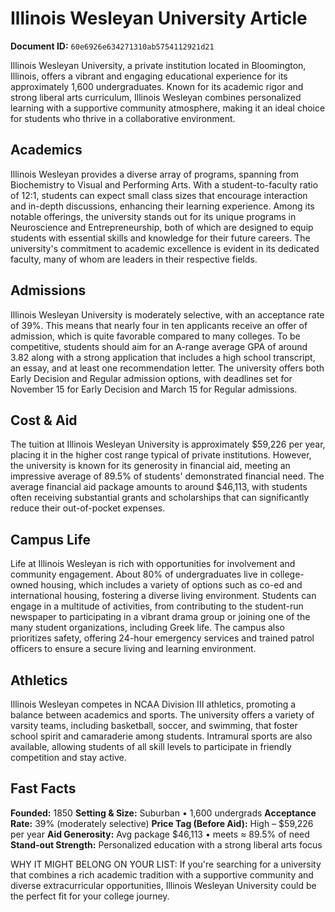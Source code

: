 # Illinois Wesleyan University Article

**Document ID:** `60e6926e634271310ab5754112921d21`

Illinois Wesleyan University, a private institution located in Bloomington, Illinois, offers a vibrant and engaging educational experience for its approximately 1,600 undergraduates. Known for its academic rigor and strong liberal arts curriculum, Illinois Wesleyan combines personalized learning with a supportive community atmosphere, making it an ideal choice for students who thrive in a collaborative environment.

## Academics
Illinois Wesleyan provides a diverse array of programs, spanning from Biochemistry to Visual and Performing Arts. With a student-to-faculty ratio of 12:1, students can expect small class sizes that encourage interaction and in-depth discussions, enhancing their learning experience. Among its notable offerings, the university stands out for its unique programs in Neuroscience and Entrepreneurship, both of which are designed to equip students with essential skills and knowledge for their future careers. The university's commitment to academic excellence is evident in its dedicated faculty, many of whom are leaders in their respective fields.

## Admissions
Illinois Wesleyan University is moderately selective, with an acceptance rate of 39%. This means that nearly four in ten applicants receive an offer of admission, which is quite favorable compared to many colleges. To be competitive, students should aim for an A-range average GPA of around 3.82 along with a strong application that includes a high school transcript, an essay, and at least one recommendation letter. The university offers both Early Decision and Regular admission options, with deadlines set for November 15 for Early Decision and March 15 for Regular admissions.

## Cost & Aid
The tuition at Illinois Wesleyan University is approximately $59,226 per year, placing it in the higher cost range typical of private institutions. However, the university is known for its generosity in financial aid, meeting an impressive average of 89.5% of students' demonstrated financial need. The average financial aid package amounts to around $46,113, with students often receiving substantial grants and scholarships that can significantly reduce their out-of-pocket expenses.

## Campus Life
Life at Illinois Wesleyan is rich with opportunities for involvement and community engagement. About 80% of undergraduates live in college-owned housing, which includes a variety of options such as co-ed and international housing, fostering a diverse living environment. Students can engage in a multitude of activities, from contributing to the student-run newspaper to participating in a vibrant drama group or joining one of the many student organizations, including Greek life. The campus also prioritizes safety, offering 24-hour emergency services and trained patrol officers to ensure a secure living and learning environment.

## Athletics
Illinois Wesleyan competes in NCAA Division III athletics, promoting a balance between academics and sports. The university offers a variety of varsity teams, including basketball, soccer, and swimming, that foster school spirit and camaraderie among students. Intramural sports are also available, allowing students of all skill levels to participate in friendly competition and stay active.

## Fast Facts
**Founded:** 1850
**Setting & Size:** Suburban • 1,600 undergrads
**Acceptance Rate:** 39% (moderately selective)
**Price Tag (Before Aid):** High – $59,226 per year
**Aid Generosity:** Avg package $46,113 • meets ≈ 89.5% of need
**Stand-out Strength:** Personalized education with a strong liberal arts focus

WHY IT MIGHT BELONG ON YOUR LIST: If you're searching for a university that combines a rich academic tradition with a supportive community and diverse extracurricular opportunities, Illinois Wesleyan University could be the perfect fit for your college journey.
